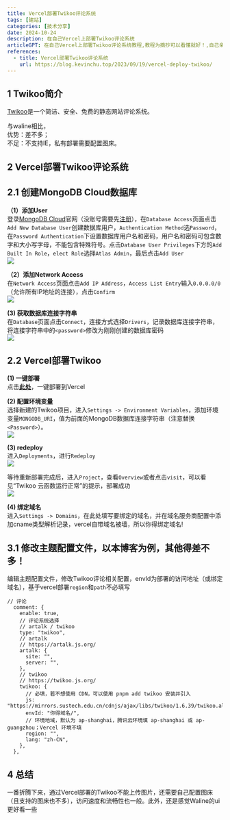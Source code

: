 ```yaml
---
title: Vercel部署Twikoo评论系统
tags: [建站]
categories: [技术分享]
date: 2024-10-24
description: 在自己Vercel上部署Twikoo评论系统
articleGPT: 在自己Vercel上部署Twikoo评论系统教程,教程为摘抄可以看懂就好！,自己亲测成了！！
references:
  - title: Vercel部署Twikoo评论系统
    url: https://blog.kevinchu.top/2023/09/19/vercel-deploy-twikoo/
---
```


## [](#2-Twikoo简介 "2 Twikoo简介")1 Twikoo简介

[Twikoo](https://twikoo.js.org/)是一个简洁、安全、免费的静态网站评论系统。

与waline相比，  
优势：差不多；  
不足：不支持IE，私有部署需要配置图床。

## [](#3-Vercel部署Twikoo评论系统 "3 Vercel部署Twikoo评论系统")2 Vercel部署Twikoo评论系统

## [](#3-1-创建MongoDB-Cloud数据库 "3.1 创建MongoDB Cloud数据库")2.1 创建MongoDB Cloud数据库

**（1）添加User**  
登录[MongoDB Cloud](https://cloud.mongodb.com/)官网（没账号需要先[注册](https://www.mongodb.com/cloud/atlas/register)），在`Database Access`页面点击`Add New Database User`创建数据库用户，`Authentication Method`选`Password`，在`Password Authentication`下设置数据库用户名和密码，用户名和密码可包含数字和大小写字母，不能包含特殊符号。点击`Database User Privileges`下方的`Add Built In Role`，`elect Role`选择`Atlas Admin`，最后点击`Add User`  
![](https://static.kevinchu.top/blog/public/20230919134741.png)

**（2）添加Network Access**  
在`Network Access`页面点击`Add IP Address`，`Access List Entry`输入`0.0.0.0/0`（允许所有IP地址的连接），点击`Confirm`  
![](https://static.kevinchu.top/blog/public/20230919134854.png)

**(3) 获取数据库连接字符串**  
在`Database`页面点击`Connect`，连接方式选择`Drivers`，记录数据库连接字符串，将连接字符串中的`<password>`修改为刚刚创建的数据库密码  
![](https://static.kevinchu.top/blog/public/20230919135337.png)

## [](#3-2-Vercel部署Twikoo "3.2 Vercel部署Twikoo")2.2 Vercel部署Twikoo

**(1) 一键部署**  
点击[**此处**](https://vercel.com/import/project?template=https://github.com/twikoojs/twikoo/tree/main/src/server/vercel-min)，一键部署到Vercel

**(2) 配置环境变量**  
选择新建的Twikoo项目，进入`Settings -> Environment Variables`，添加环境变量`MONGODB_URI`，值为前面的MongoDB数据库连接字符串（注意替换`<Password>`）。  
![](https://static.kevinchu.top/blog/public/20230919145739.png)

**(3) redeploy**  
进入`Deployments`，进行`Redeploy`  
![](https://static.kevinchu.top/blog/public/20230919145835.png)

等待重新部署完成后，进入`Project`，查看`Overview`或者点击`visit`，可以看见“Twikoo 云函数运行正常”的提示，部署成功  
![](https://static.kevinchu.top/blog/public/20230919150108.png)

**(4) 绑定域名**  
进入`Settings -> Domains`，在此处填写要绑定的域名，并在域名服务商配置中添加cname类型解析记录，vercel自带域名被墙，所以你得绑定域名!



## [](#4-1-修改主题配置文件 "4.1 修改主题配置文件")3.1 修改主题配置文件，以本博客为例，其他得差不多！

编辑主题配置文件，修改Twikoo评论相关配置，envId为部署的访问地址（或绑定域名），基于vercel部署`region`和`path`不必填写

``` shell
// 评论
  comment: {
    enable: true,
    // 评论系统选择
    // artalk / twikoo
    type: "twikoo",
    // artalk
    // https://artalk.js.org/
    artalk: {
      site: "",
      server: "",
    },
    // twikoo
    // https://twikoo.js.org/
    twikoo: {
      // 必填，若不想使用 CDN，可以使用 pnpm add twikoo 安装并引入
      js: "https://mirrors.sustech.edu.cn/cdnjs/ajax/libs/twikoo/1.6.39/twikoo.all.min.js",
      envId: "你得域名/",
      // 环境地域，默认为 ap-shanghai，腾讯云环境填 ap-shanghai 或 ap-guangzhou；Vercel 环境不填
      region: "",
      lang: "zh-CN",
    },
  },
```


## [](#5-总结 "5 总结")4 总结

一番折腾下来，通过Vercel部署的Twikoo不能上传图片，还需要自己配置图床（且支持的图床也不多），访问速度和流畅性也一般。此外，还是感觉Waline的ui更好看一些
